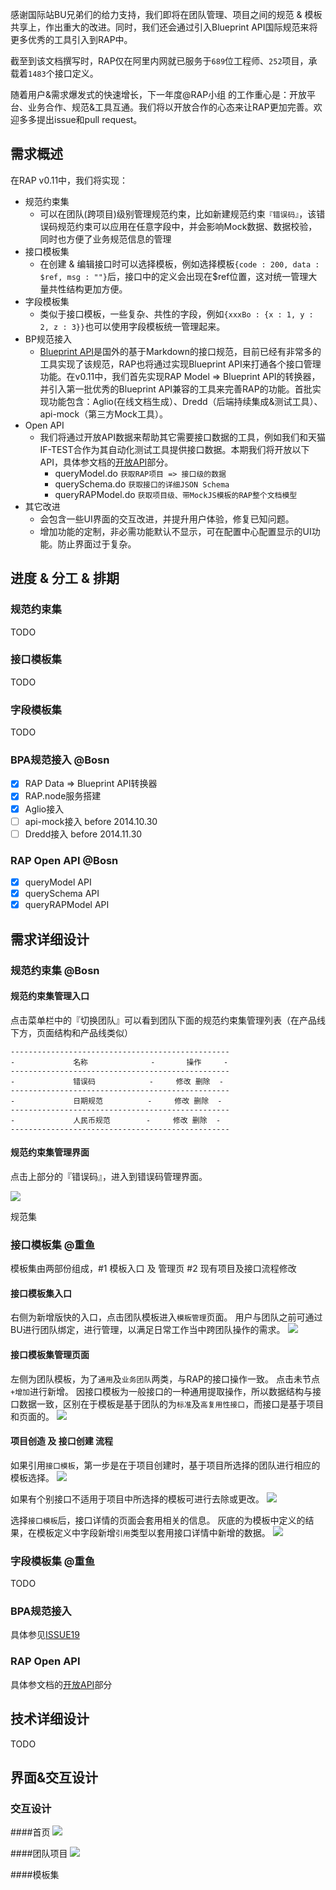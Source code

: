 感谢国际站BU兄弟们的给力支持，我们即将在团队管理、项目之间的规范 & 模板共享上，作出重大的改进。同时，我们还会通过引入Blueprint API国际规范来将更多优秀的工具引入到RAP中。

截至到该文档撰写时，RAP仅在阿里内网就已服务于`689`位工程师、`252`项目，承载着`1483`个接口定义。

随着用户&需求爆发式的快速增长，下一年度@RAP小组 的工作重心是：开放平台、业务合作、规范&工具互通。我们将以开放合作的心态来让RAP更加完善。欢迎多多提出issue和pull request。

## 需求概述
在RAP v0.11中，我们将实现：
* 规范约束集
    * 可以在团队(跨项目)级别管理规范约束，比如新建规范约束`『错误码』`，该错误码规范约束可以应用在任意字段中，并会影响Mock数据、数据校验，同时也方便了业务规范信息的管理
* 接口模板集
    * 在创建 & 编辑接口时可以选择模板，例如选择模板`{code : 200, data : $ref, msg : ""}`后，接口中的定义会出现在$ref位置，这对统一管理大量共性结构更加方便。
* 字段模板集
    * 类似于接口模板，一些复杂、共性的字段，例如`{xxxBo : {x : 1, y : 2, z : 3}}`也可以使用字段模板统一管理起来。
* BP规范接入
    * [Blueprint API](http://apiblueprint.org)是国外的基于Markdown的接口规范，目前已经有非常多的工具实现了该规范，RAP也将通过实现Blueprint API来打通各个接口管理功能。在v0.11中，我们首先实现RAP Model => Blueprint API的转换器，并引入第一批优秀的Blueprint API兼容的工具来完善RAP的功能。首批实现功能包含：Aglio(在线文档生成）、Dredd（后端持续集成&测试工具）、api-mock（第三方Mock工具）。
* Open API
    * 我们将通过开放API数据来帮助其它需要接口数据的工具，例如我们和天猫IF-TEST合作为其自动化测试工具提供接口数据。本期我们将开放以下API，具体参文档的[开放API](http://thx.github.io/RAP/tutorials/)部分。
        * queryModel.do `获取RAP项目 => 接口级的数据`
        * querySchema.do `获取接口的详细JSON Schema`
        * queryRAPModel.do `获取项目级、带MockJS模板的RAP整个文档模型`
* 其它改进
    * 会包含一些UI界面的交互改进，并提升用户体验，修复已知问题。
    * 增加功能的定制，非必需功能默认不显示，可在配置中心配置显示的UI功能。防止界面过于复杂。

## 进度 & 分工 & 排期
### 规范约束集 
TODO

### 接口模板集 
TODO

### 字段模板集
TODO

### BPA规范接入 @Bosn
- [x] RAP Data => Blueprint API转换器
- [x] RAP.node服务搭建
- [x] Aglio接入
- [ ] api-mock接入 before 2014.10.30
- [ ] Dredd接入 before 2014.11.30

### RAP Open API @Bosn
- [x] queryModel API
- [x] querySchema API
- [x] queryRAPModel API

## 需求详细设计

### 规范约束集 @Bosn
#### 规范约束集管理入口
点击菜单栏中的『切换团队』可以看到团队下面的规范约束集管理列表（在产品线下方，页面结构和产品线类似）

```
-------------------------------------------------
-             名称              -       操作     -
-------------------------------------------------
-             错误码            -     修改 删除  -
-------------------------------------------------
-             日期规范          -     修改 删除  -
-------------------------------------------------
-             人民币规范        -     修改 删除  -
-------------------------------------------------
```

#### 规范约束集管理界面
点击上部分的『错误码』，进入到错误码管理界面。

![](http://gtms04.alicdn.com/tps/i4/TB1mRdsGXXXXXaOXFXXm3AGHXXX-990-800.png)

规范集

### 接口模板集 @重鱼
模板集由两部份组成，#1 模板入口 及 管理页 #2 现有项目及接口流程修改

#### 接口模板集入口
右侧为新增版快的入口，点击团队模板进入`模板管理`页面。
用户与团队之前可通过BU进行团队绑定，进行管理，以满足日常工作当中跨团队操作的需求。
![](http://gtms02.alicdn.com/tps/i2/TB1iiXtGXXXXXcXXpXX_9cgHXXX-990-565.png)

#### 接口模板集管理页面
左侧为团队模板，为了`通用`及`业务团队`两类，与RAP的接口操作一致。 点击未节点`+增加`进行新增。
因接口模板为一般接口的一种通用提取操作，所以数据结构与接口数据一致，区别在于模板是基于团队的为`标准`及`高复用性接口`，而接口是基于项目和页面的。
![](http://gtms03.alicdn.com/tps/i3/TB1JARtGXXXXXapXXXXm3AGHXXX-990-800.png)

#### 项目创造 及 接口创建 流程
如果引用`接口模板`，第一步是在于项目创建时，基于项目所选择的团队进行相应的模板选择。
![](http://gtms01.alicdn.com/tps/i1/TB1PRBUGXXXXXaxaXXXl3HeFXXX-1024-768.png)

如果有个别接口不适用于项目中所选择的模板可进行去除或更改。
![](http://gtms02.alicdn.com/tps/i2/TB1L7X2GXXXXXXEXFXXl3HeFXXX-1024-768.png)

选择`接口模板`后，接口详情的页面会套用相关的信息。 灰底的为模板中定义的结果，在模板定义中字段新增`引用`类型以套用接口详情中新增的数据。
![](http://gtms03.alicdn.com/tps/i3/TB17SJ_GXXXXXXtXFXXl3HeFXXX-1024-768.png)

### 字段模板集 @重鱼
TODO

### BPA规范接入
具体参见[ISSUE19](https://github.com/thx/RAP/issues/19)

### RAP Open API
具体参文档的[开放API](http://thx.github.io/RAP/tutorials/)部分

## 技术详细设计

TODO

## 界面&交互设计

### 交互设计

####首页
![](http://gtms02.alicdn.com/tps/i2/TB1iiXtGXXXXXcXXpXX_9cgHXXX-990-565.png)

####团队项目
![](http://gtms01.alicdn.com/tps/i1/TB1LW0yGXXXXXcNXpXXmOcAHXXX-990-735.png)



####模板集